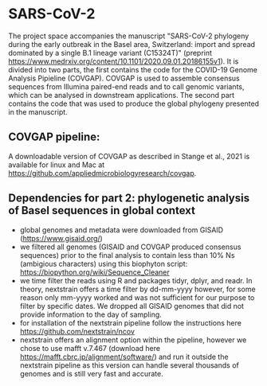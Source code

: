 # SARS-CoV-2

The project space accompanies the manuscript "SARS-CoV-2 phylogeny during the early outbreak in the Basel area, Switzerland: import and spread dominated by a single B.1 lineage variant (C15324T)" (preprint https://www.medrxiv.org/content/10.1101/2020.09.01.20186155v1). It is divided into two parts, the first contains the code for the COVID-19 Genome Analysis Pipieline (COVGAP). COVGAP is used to assemble consensus sequences from Illumina paired-end reads and to call genomic variants, which can be analysed in downstream applications. The second part contains the code that was used to produce the global phylogeny presented in the manuscript. 

## COVGAP pipeline:

A downloadable version of COVGAP as described in Stange et al., 2021 is available for linux and Mac at https://github.com/appliedmicrobiologyresearch/covgap.


## Dependencies for part 2: phylogenetic analysis of Basel sequences in global context
  - global genomes and metadata were downloaded from GISAID (https://www.gisaid.org/)
  - we filtered all genomes (GISAID and COVGAP produced consensus sequences) prior to the final analysis to contain less than 10% Ns (ambigious characters) using this biophyton script: https://biopython.org/wiki/Sequence_Cleaner
  - we time filter the reads using R and packages tidyr, dplyr, and readr. In theory, nextstrain offers a time filter by dd-mm-yyyy however, for some reason only mm-yyyy worked and was not sufficient for our purpose to filter by specific dates. We dropped all GISAID genomes that did not provide information to the day of sampling.
  - for installation of the nextstrain pipeline follow the instructions here https://github.com/nextstrain/ncov
  - nextstrain offers an alignment option within the pipeline, however we chose to use mafft v.7.467 (download here https://mafft.cbrc.jp/alignment/software/) and run it outside the nextstrain pipeline as this version can handle several thousands of genomes and is still very fast and accurate.

